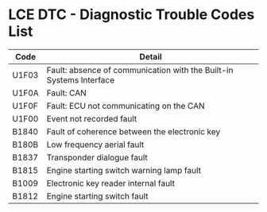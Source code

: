 # LCE DTC - Diagnostic Trouble Codes List

| Code | Detail |
| - | - |
| U1F03 | Fault: absence of communication with the Built-in Systems Interface |
| U1F0A | Fault: CAN |
| U1F0F | Fault: ECU not communicating on the CAN |
| U1F00 | Event not recorded fault |
| B1840 | Fault of coherence between the electronic key |
| B180B | Low frequency aerial fault |
| B1837 | Transponder dialogue fault |
| B1815 | Engine starting switch warning lamp fault |
| B1009 | Electronic key reader internal fault |
| B1812 | Engine starting switch fault |

